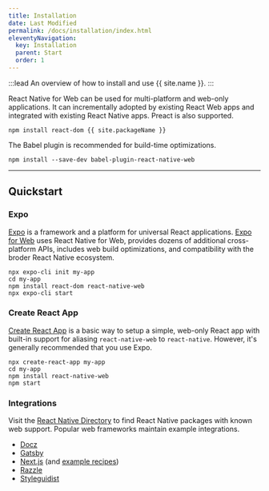 ```yaml
---
title: Installation
date: Last Modified
permalink: /docs/installation/index.html
eleventyNavigation:
  key: Installation
  parent: Start
  order: 1
---
```


:::lead
An overview of how to install and use {{ site.name }}.
:::

React Native for Web can be used for multi-platform and web-only applications. It can incrementally adopted by existing React Web apps and integrated with existing React Native apps. Preact is also supported.

```shell
npm install react-dom {{ site.packageName }}
```

The Babel plugin is recommended for build-time optimizations.

```shell
npm install --save-dev babel-plugin-react-native-web
```

---

## Quickstart

### Expo

[Expo](https://expo.io) is a framework and a platform for universal React applications. [Expo for Web](https://docs.expo.io/workflow/web/) uses React Native for Web, provides dozens of additional cross-platform APIs, includes web build optimizations, and compatibility with the broder React Native ecosystem.

```shell
npx expo-cli init my-app
cd my-app
npm install react-dom react-native-web
npx expo-cli start
```

### Create React App

[Create React App](https://github.com/facebook/create-react-app) is a basic way to setup a simple, web-only React app with built-in support for aliasing `react-native-web` to `react-native`. However, it's generally recommended that you use Expo.

```shell
npx create-react-app my-app
cd my-app
npm install react-native-web
npm start
```

### Integrations

Visit the [React Native Directory](https://reactnative.directory/?web=true) to find React Native packages with known web support. Popular web frameworks maintain example integrations.

* [Docz](https://github.com/doczjs/docz/tree/master/examples/react-native)
* [Gatsby](https://github.com/slorber/gatsby-plugin-react-native-web)
* [Next.js](https://github.com/zeit/next.js/tree/master/examples/with-react-native-web) (and [example recipes](https://gist.github.com/necolas/f9034091723f1b279be86c7429eb0c96))
* [Razzle](https://github.com/jaredpalmer/razzle/tree/master/examples/with-react-native-web)
* [Styleguidist](https://github.com/styleguidist/react-styleguidist/tree/master/examples/react-native)
